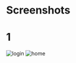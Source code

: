 # Screenshots
# 1
![login](https://user-images.githubusercontent.com/24223180/45319146-a926d500-b547-11e8-92f1-1b2d5351934b.png)
![home](https://user-images.githubusercontent.com/24223180/45319155-b3e16a00-b547-11e8-8142-bfd4fd2393d6.png)
